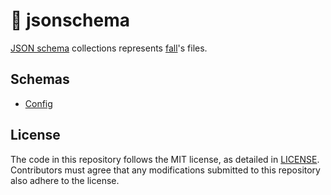 # 📄 jsonschema

[JSON schema] collections represents [fall]'s files.

[JSON schema]: https://json-schema.org/
[fall]: https://github.com/vim-fall/vim-fall

## Schemas

- [Config](./src/v1alpha/config.schema.yaml)

## License

The code in this repository follows the MIT license, as detailed in
[LICENSE](./LICENSE). Contributors must agree that any modifications submitted
to this repository also adhere to the license.
